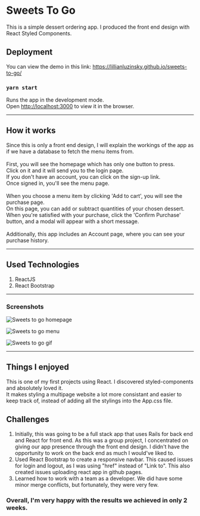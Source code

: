 # Sweets To Go
This is a simple dessert ordering app. 
I produced the front end design with React Styled Components.

## Deployment
You can view the demo in this link:
https://lillianluzinsky.github.io/sweets-to-go/

### `yarn start`

Runs the app in the development mode.<br />
Open [http://localhost:3000](http://localhost:3000) to view it in the browser.

---

## How it works
Since this is only a front end design, I will explain the workings of the app 
as if we have a database to fetch the menu items from.
<br><br>
First, you will see the homepage which has only one button to press.<br>
Click on it and it will send you to the login page.<br>
If you don't have an account, you can click on the sign-up link.<br>
Once signed in, you'll see the menu page.
<br><br>
When you choose a menu item by clicking 'Add to cart', you will see the purchase page.<br>
On this page, you can add or subtract quantities of your chosen dessert. 
When you're satisfied with your purchase, click the 'Confirm Purchase'
button, and a modal will appear with a short message.<br>
<br>
Additionally, this app includes an Account page, 
where you can see your purchase history.

---

## Used Technologies

1) ReactJS
2) React Bootstrap

---

### Screenshots

![Sweets to go homepage](https://lillianluzinsky.github.io/website/images/Sweets/Home.png)

![Sweets to go menu](https://lillianluzinsky.github.io/website/images/Sweets/Menu.png)

![Sweets to go gif](https://lillianluzinsky.github.io/website/images/Sweets/Sweets.gif)

---

## Things I enjoyed

This is one of my first projects using React. I discovered styled-components and 
absolutely loved it. <br>
It makes styling a multipage website a lot more consistant 
and easier to keep track of, instead of adding all the stylings into the App.css file.

## Challenges

1) Initially, this was going to be a full stack app that uses 
Rails for back end and React for front end. As this was a group project,
I concentrated on giving our app presence through the front end design.
I didn't have the opportunity to work on the back end as much I would've liked to.
2) Used React Bootstrap to create a responsive navbar.
This caused issues for login and logout, as I was using "href" instead of "Link to".
This also created issues uploading react app in github pages.
3) Learned how to work with a team as a developer. We did have some minor
merge conflicts, but fortunately, they were very few.

### Overall, I'm very happy with the results we achieved in only 2 weeks.